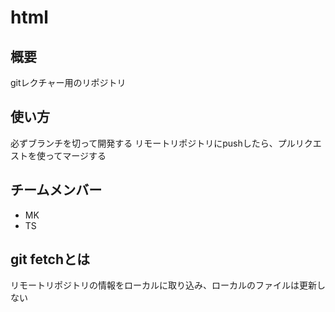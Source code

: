 # html

## 概要
gitレクチャー用のリポジトリ

## 使い方
必ずブランチを切って開発する
リモートリポジトリにpushしたら、プルリクエストを使ってマージする

## チームメンバー
* MK
* TS

## git fetchとは
リモートリポジトリの情報をローカルに取り込み、ローカルのファイルは更新しない
